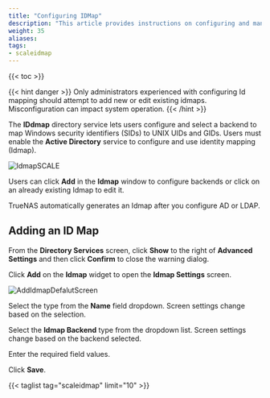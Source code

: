 ```yaml
---
title: "Configuring IDMap"
description: "This article provides instructions on configuring and managing ID mapping in SCALE."
weight: 35
aliases:
tags:
- scaleidmap
---
```


{{< toc >}}

{{< hint danger >}}
Only administrators experienced with configuring Id mapping should attempt to add new or edit existing idmaps. 
Misconfiguration can impact system operation.
{{< /hint >}}

The **IDdmap** directory service lets users configure and select a backend to map Windows security identifiers (SIDs) to UNIX UIDs and GIDs. Users must enable the **Active Directory** service to configure and use identity mapping (Idmap).

![IdmapSCALE](/images/SCALE/IdmapSCALE.png "Idmap Window")

Users can click **Add** in the **Idmap** window to configure backends or click on an already existing Idmap to edit it.

TrueNAS automatically generates an Idmap after you configure AD or LDAP.

## Adding an ID Map

From the **Directory Services** screen, click **Show** to the right of **Advanced Settings** and then click **Confirm** to close the warning dialog.

Click **Add** on the **Idmap** widget to open the **Idmap Settings** screen.

![AddIdmapDefalutScreen](/images/SCALE/22.12/AddIdmapDefalutScreen.png "Add Idmap Default Screen")

Select the type from the **Name** field dropdown. Screen settings change based on the selection.

Select the **Idmap Backend** type from the dropdown list. Screen settings change based on the backend selected.

Enter the required field values.

Click **Save**.

{{< taglist tag="scaleidmap" limit="10" >}}